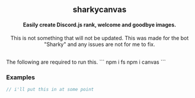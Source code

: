 <div align="center">
    <h2>sharkycanvas</h2>
    <h4>Easily create Discord.js rank, welcome and goodbye images.</h4>
    <p>This is not something that will not be updated. This was made for the bot "Sharky" and any issues are not for me to fix.</p>
</div>
<br>
The following are required to run this.
```
npm i fs
npm i canvas
```

### Examples
```js
// i'll put this in at some point
```
